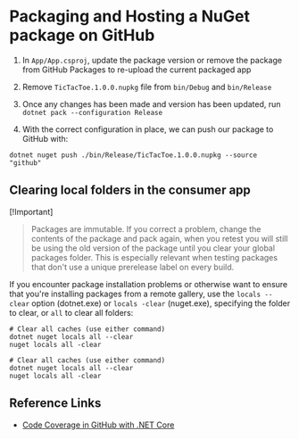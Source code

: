 # Packaging and Hosting a NuGet package on GitHub

1. In `App/App.csproj`, update the package version or remove the package from GitHub Packages to re-upload the current packaged app

2. Remove `TicTacToe.1.0.0.nupkg` file from `bin/Debug` and `bin/Release`

3. Once any changes has been made and version has been updated, run `dotnet pack --configuration Release`

4. With the correct configuration in place, we can push our package to GitHub with:

```
dotnet nuget push ./bin/Release/TicTacToe.1.0.0.nupkg --source "github"
```

## Clearing local folders in the consumer app

[!Important]
> Packages are immutable. If you correct a problem, change the contents of the package and pack again, when you retest you will still be using the old version of the package until you clear your global packages folder. This is especially relevant when testing packages that don't use a unique prerelease label on every build.

If you encounter package installation problems or otherwise want to ensure that you're installing packages from a remote gallery, use the `locals --clear` option (dotnet.exe) or `locals -clear` (nuget.exe), specifying the folder to clear, or `all` to clear all folders:

```cli
# Clear all caches (use either command)
dotnet nuget locals all --clear
nuget locals all -clear

# Clear all caches (use either command)
dotnet nuget locals all --clear
nuget locals all -clear
```

## Reference Links

* [Code Coverage in GitHub with .NET Core](https://samlearnsazure.blog/2021/01/05/code-coverage-in-github-with-net-core/)
